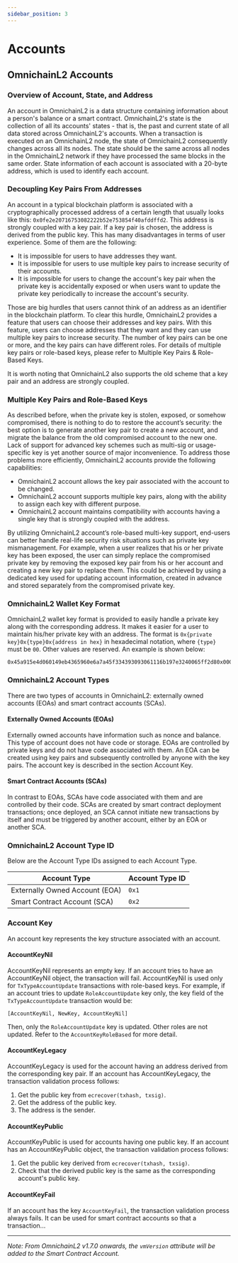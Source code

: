 ```yaml
---
sidebar_position: 3
---
```


# Accounts

## OmnichainL2 Accounts

### Overview of Account, State, and Address

An account in OmnichainL2 is a data structure containing information about a person's balance or a smart contract. OmnichainL2's state is the collection of all its accounts' states - that is, the past and current state of all data stored across OmnichainL2's accounts. When a transaction is executed on an OmnichainL2 node, the state of OmnichainL2 consequently changes across all its nodes. The state should be the same across all nodes in the OmnichainL2 network if they have processed the same blocks in the same order. State information of each account is associated with a 20-byte address, which is used to identify each account.

### Decoupling Key Pairs From Addresses

An account in a typical blockchain platform is associated with a cryptographically processed address of a certain length that usually looks like this: `0x0fe2e20716753082222b52e753854f40afddffd2`. This address is strongly coupled with a key pair. If a key pair is chosen, the address is derived from the public key. This has many disadvantages in terms of user experience. Some of them are the following:

- It is impossible for users to have addresses they want.
- It is impossible for users to use multiple key pairs to increase security of their accounts.
- It is impossible for users to change the account's key pair when the private key is accidentally exposed or when users want to update the private key periodically to increase the account's security.

Those are big hurdles that users cannot think of an address as an identifier in the blockchain platform. To clear this hurdle, OmnichainL2 provides a feature that users can choose their addresses and key pairs. With this feature, users can choose addresses that they want and they can use multiple key pairs to increase security. The number of key pairs can be one or more, and the key pairs can have different roles. For details of multiple key pairs or role-based keys, please refer to Multiple Key Pairs & Role-Based Keys.

It is worth noting that OmnichainL2 also supports the old scheme that a key pair and an address are strongly coupled.

### Multiple Key Pairs and Role-Based Keys

As described before, when the private key is stolen, exposed, or somehow compromised, there is nothing to do to restore the account’s security: the best option is to generate another key pair to create a new account, and migrate the balance from the old compromised account to the new one. Lack of support for advanced key schemes such as multi-sig or usage-specific key is yet another source of major inconvenience. To address those problems more efficiently, OmnichainL2 accounts provide the following capabilities:

- OmnichainL2 account allows the key pair associated with the account to be changed.
- OmnichainL2 account supports multiple key pairs, along with the ability to assign each key with different purpose.
- OmnichainL2 account maintains compatibility with accounts having a single key that is strongly coupled with the address.

By utilizing OmnichainL2 account’s role-based multi-key support, end-users can better handle real-life security risk situations such as private key mismanagement. For example, when a user realizes that his or her private key has been exposed, the user can simply replace the compromised private key by removing the exposed key pair from his or her account and creating a new key pair to replace them. This could be achieved by using a dedicated key used for updating account information, created in advance and stored separately from the compromised private key.

### OmnichainL2 Wallet Key Format

OmnichainL2 wallet key format is provided to easily handle a private key along with the corresponding address. It makes it easier for a user to maintain his/her private key with an address. The format is `0x{private key}0x{type}0x{address in hex}` in hexadecimal notation, where `{type}` must be `00`. Other values are reserved. An example is shown below:

```
0x45a915e4d060149eb4365960e6a7a45f334393093061116b197e3240065ff2d80x000xa94f5374fce5edbc8e2a8697c15331677e6ebf0b
```

### OmnichainL2 Account Types

There are two types of accounts in OmnichainL2: externally owned accounts (EOAs) and smart contract accounts (SCAs).

#### Externally Owned Accounts (EOAs)

Externally owned accounts have information such as nonce and balance. This type of account does not have code or storage. EOAs are controlled by private keys and do not have code associated with them. An EOA can be created using key pairs and subsequently controlled by anyone with the key pairs. The account key is described in the section Account Key.

#### Smart Contract Accounts (SCAs)

In contrast to EOAs, SCAs have code associated with them and are controlled by their code. SCAs are created by smart contract deployment transactions; once deployed, an SCA cannot initiate new transactions by itself and must be triggered by another account, either by an EOA or another SCA.

### OmnichainL2 Account Type ID

Below are the Account Type IDs assigned to each Account Type.

| Account Type | Account Type ID |
|-------------|----------------|
| Externally Owned Account (EOA) | `0x1` |
| Smart Contract Account (SCA) | `0x2` |

### Account Key

An account key represents the key structure associated with an account.

#### AccountKeyNil

AccountKeyNil represents an empty key. If an account tries to have an AccountKeyNil object, the transaction will fail. AccountKeyNil is used only for `TxTypeAccountUpdate` transactions with role-based keys. For example, if an account tries to update `RoleAccountUpdate` key only, the key field of the `TxTypeAccountUpdate` transaction would be:

```
[AccountKeyNil, NewKey, AccountKeyNil]
```

Then, only the `RoleAccountUpdate` key is updated. Other roles are not updated. Refer to the `AccountKeyRoleBased` for more detail.

#### AccountKeyLegacy

AccountKeyLegacy is used for the account having an address derived from the corresponding key pair. If an account has AccountKeyLegacy, the transaction validation process follows:

1. Get the public key from `ecrecover(txhash, txsig)`.
2. Get the address of the public key.
3. The address is the sender.

#### AccountKeyPublic

AccountKeyPublic is used for accounts having one public key. If an account has an AccountKeyPublic object, the transaction validation process follows:

1. Get the public key derived from `ecrecover(txhash, txsig)`.
2. Check that the derived public key is the same as the corresponding account's public key.

#### AccountKeyFail

If an account has the key `AccountKeyFail`, the transaction validation process always fails. It can be used for smart contract accounts so that a transaction...

---

*Note: From OmnichainL2 v1.7.0 onwards, the `vmVersion` attribute will be added to the Smart Contract Account.*
